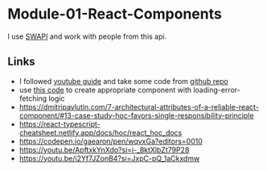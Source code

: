 # Module-01-React-Components
I use [SWAPI](https://swapi.dev/api) and work with people from this api. 

## Links
* I followed [youtube guide](https://youtube.com/playlist?list=PL7cTIfGFrdKkQAWKDu2NdFt5Cx38B-A3i&si=pYHcRc-06PUz7jgy) and take some code from [github repo](https://github.com/letscode-dev/react-star-wars/blob/master/src)
* use [this code](https://dev.to/camilomejia/fetch-data-with-react-hooks-and-typescript-390c) 
to create appropriate component with loading-error-fetching logic
* https://dmitripavlutin.com/7-architectural-attributes-of-a-reliable-react-component/#13-case-study-hoc-favors-single-responsibility-principle
* https://react-typescript-cheatsheet.netlify.app/docs/hoc/react_hoc_docs
* https://codepen.io/gaearon/pen/wqvxGa?editors=0010
* https://youtu.be/ApftxkYnXdo?si=i-_8ktXlbZt79P28
* https://youtu.be/i2Yf7JZonB4?si=JxpC-pQ_1aCkxdmw
